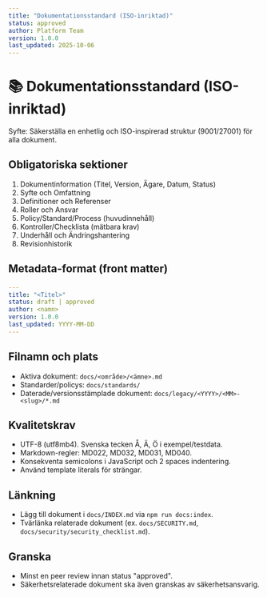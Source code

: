 ```yaml
---
title: "Dokumentationsstandard (ISO-inriktad)"
status: approved
author: Platform Team
version: 1.0.0
last_updated: 2025-10-06
---
```


# 📚 Dokumentationsstandard (ISO-inriktad)

Syfte: Säkerställa en enhetlig och ISO-inspirerad struktur (9001/27001) för alla dokument.

## Obligatoriska sektioner
1. Dokumentinformation (Titel, Version, Ägare, Datum, Status)
2. Syfte och Omfattning
3. Definitioner och Referenser
4. Roller och Ansvar
5. Policy/Standard/Process (huvudinnehåll)
6. Kontroller/Checklista (mätbara krav)
7. Underhåll och Ändringshantering
8. Revisionhistorik

## Metadata-format (front matter)
```yaml
---
title: "<Titel>"
status: draft | approved
author: <namn>
version: 1.0.0
last_updated: YYYY-MM-DD
---
```

## Filnamn och plats
- Aktiva dokument: `docs/<område>/<ämne>.md`
- Standarder/policys: `docs/standards/`
- Daterade/versionsstämplade dokument: `docs/legacy/<YYYY>/<MM>-<slug>/*.md`

## Kvalitetskrav
- UTF-8 (utf8mb4). Svenska tecken Å, Ä, Ö i exempel/testdata.
- Markdown-regler: MD022, MD032, MD031, MD040.
- Konsekventa semicolons i JavaScript och 2 spaces indentering.
- Använd template literals för strängar.

## Länkning
- Lägg till dokument i `docs/INDEX.md` via `npm run docs:index`.
- Tvärlänka relaterade dokument (ex. `docs/SECURITY.md`, `docs/security/security_checklist.md`).

## Granska
- Minst en peer review innan status "approved".
- Säkerhetsrelaterade dokument ska även granskas av säkerhetsansvarig.
